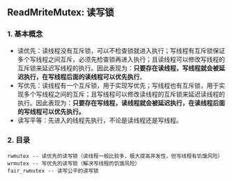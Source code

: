 ## ReadMriteMutex: 读写锁

### 1. 基本概念

+ 读优先：读线程没有互斥锁，可以不检查锁就进入执行；写线程有互斥锁保证多个写线程之间互斥，必须先检查锁再进入执行；且读线程可以修改写线程的互斥锁来延迟写线程的执行。因此表现为：**只要存在读线程，写线程就会被延迟执行，在写线程后面的读线程可以优先执行**。
+ 写优先：读线程有一个互斥锁，用于实现写优先；写线程也有互斥锁，用于实现多个写线程之间的互斥；且写线程可以修改读线程的互斥锁来延迟读线程的执行。因此表现为：**只要存在写线程，读线程就会被延迟执行，在读线程后面的写线程可以优先执行。**
+ 读写平等：先进入的线程先执行，不论是读线程还是写线程。

### 2. 目录

```
rwmutex -- 读优先的读写锁（读线程一般比较多，极大提高并发性，但写线程有饥饿风险）
wrmutex -- 写优先的读写锁（解决写线程的饥饿风险）
fair_rwmutex -- 读写公平的读写锁
```

